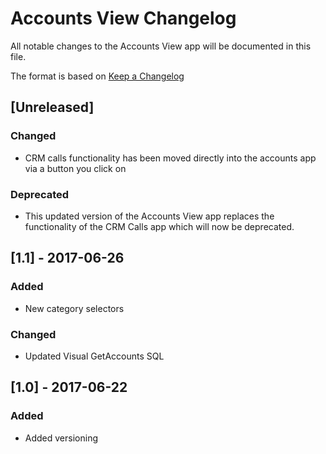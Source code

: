 # Accounts View Changelog
All notable changes to the Accounts View app will be documented in this file.

The format is based on [Keep a Changelog](http://keepachangelog.com/en/1.0.0/)

## [Unreleased]
### Changed
- CRM calls functionality has been moved directly into the accounts app via a button you click on

### Deprecated
- This updated version of the Accounts View app replaces the functionality of the CRM Calls app which will now be deprecated.

## [1.1] - 2017-06-26
### Added
- New category selectors

### Changed
- Updated Visual GetAccounts SQL

## [1.0] - 2017-06-22
### Added
- Added versioning
